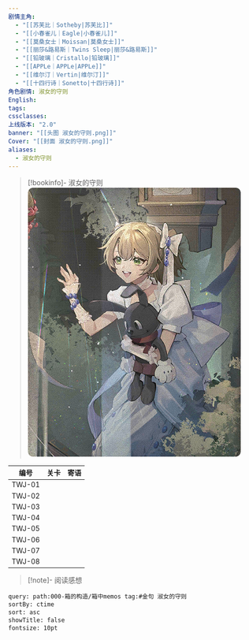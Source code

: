 ```yaml
---
剧情主角:
  - "[[苏芙比｜Sotheby|苏芙比]]"
  - "[[小春雀儿｜Eagle|小春雀儿]]"
  - "[[莫桑女士｜Moissan|莫桑女士]]"
  - "[[丽莎&路易斯｜Twins Sleep|丽莎&路易斯]]"
  - "[[铅玻璃｜Cristallo|铅玻璃]]"
  - "[[APPLe｜APPLe|APPLe]]"
  - "[[维尔汀｜Vertin|维尔汀]]"
  - "[[十四行诗｜Sonetto|十四行诗]]"
角色剧情: 淑女的守则
English: 
tags: 
cssclasses: 
上线版本: "2.0"
banner: "[[头图 淑女的守则.png]]"
Cover: "[[封面 淑女的守则.png]]"
aliases:
  - 淑女的守则
---
```

> [!bookinfo]- 淑女的守则
> ![封面 淑女的守则](assets/苏芙比·淑女的守则.assets/封面%20淑女的守则.png)
> 
|   编号   | 关卡  | 寄语  |
| :----: | :-: | :-: |
| TWJ-01 |     |     |
| TWJ-02 |     |     |
| TWJ-03 |     |     |
| TWJ-04 |     |     |
| TWJ-05 |     |     |
| TWJ-06 |     |     |
| TWJ-07 |     |     |
| TWJ-08 |     |     |

> [!note]- 阅读感想

~~~~note-gallery
query: path:000-箱的构造/箱中memos tag:#金句 淑女的守则
sortBy: ctime
sort: asc
showTitle: false
fontsize: 10pt
~~~~
